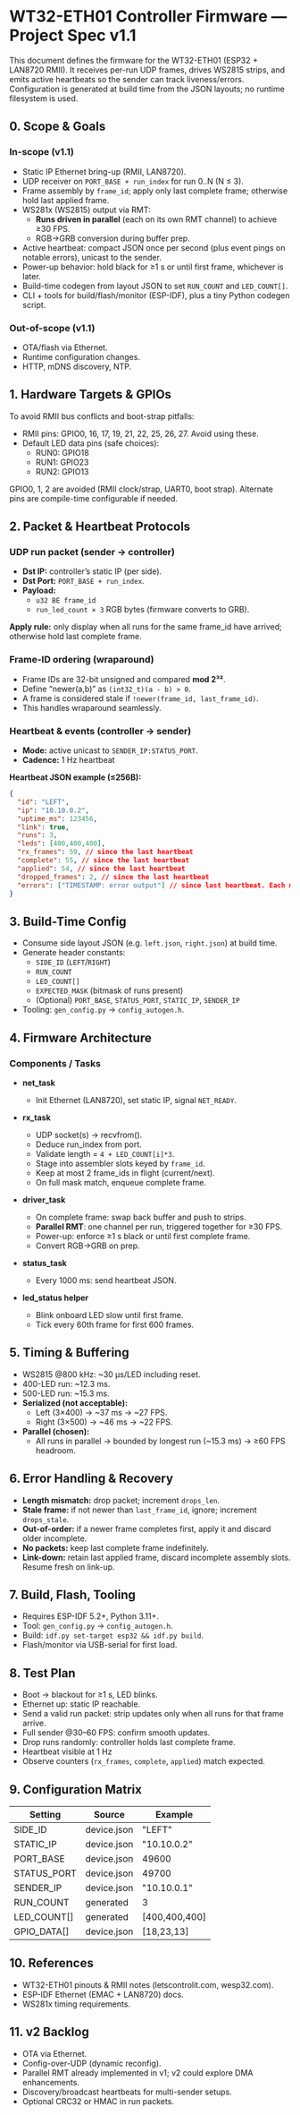 # WT32-ETH01 Controller Firmware — Project Spec v1.1

This document defines the firmware for the WT32-ETH01 (ESP32 + LAN8720 RMII). It receives per-run UDP frames, drives WS2815 strips, and emits active heartbeats so the sender can track liveness/errors. Configuration is generated at build time from the JSON layouts; no runtime filesystem is used.



## 0. Scope & Goals

### In-scope (v1.1)
- Static IP Ethernet bring-up (RMII, LAN8720).
- UDP receiver on `PORT_BASE + run_index` for run 0..N (N ≤ 3).
- Frame assembly by `frame_id`; apply only last complete frame; otherwise hold last applied frame.
- WS281x (WS2815) output via RMT:
  - **Runs driven in parallel** (each on its own RMT channel) to achieve ≥30 FPS.
  - RGB→GRB conversion during buffer prep.
- Active heartbeat: compact JSON once per second (plus event pings on notable errors), unicast to the sender.
- Power-up behavior: hold black for ≥1 s or until first frame, whichever is later.
- Build-time codegen from layout JSON to set `RUN_COUNT` and `LED_COUNT[]`.
- CLI + tools for build/flash/monitor (ESP-IDF), plus a tiny Python codegen script.

### Out-of-scope (v1.1)
- OTA/flash via Ethernet.
- Runtime configuration changes.
- HTTP, mDNS discovery, NTP.



## 1. Hardware Targets & GPIOs

To avoid RMII bus conflicts and boot-strap pitfalls:

- RMII pins: GPIO0, 16, 17, 19, 21, 22, 25, 26, 27. Avoid using these.
- Default LED data pins (safe choices):
  - RUN0: GPIO18  
  - RUN1: GPIO23  
  - RUN2: GPIO13  

GPIO0, 1, 2 are avoided (RMII clock/strap, UART0, boot strap). Alternate pins are compile-time configurable if needed.



## 2. Packet & Heartbeat Protocols

### UDP run packet (sender → controller)
- **Dst IP:** controller’s static IP (per side).  
- **Dst Port:** `PORT_BASE + run_index`.  
- **Payload:**  
  - `u32 BE frame_id`  
  - `run_led_count × 3` RGB bytes (firmware converts to GRB).  

**Apply rule:** only display when all runs for the same frame_id have arrived; otherwise hold last complete frame.

### Frame-ID ordering (wraparound)
- Frame IDs are 32-bit unsigned and compared **mod 2³²**.  
- Define “newer(a,b)” as `(int32_t)(a - b) > 0`.  
- A frame is considered stale if `!newer(frame_id, last_frame_id)`.  
- This handles wraparound seamlessly.

### Heartbeat & events (controller → sender)
- **Mode:** active unicast to `SENDER_IP:STATUS_PORT`.  
- **Cadence:** 1 Hz heartbeat

**Heartbeat JSON example (≤256B):**
```json
{
  "id": "LEFT",
  "ip": "10.10.0.2",
  "uptime_ms": 123456,
  "link": true,
  "runs": 3,
  "leds": [400,400,400],
  "rx_frames": 59, // since the last heartbeat
  "complete": 55, // since the last heartbeat
  "applied": 54, // since the last heartbeat
  "dropped_frames": 2, // since the last heartbeat
  "errors": ["TIMESTAMP: error output"] // since last heartbeat. Each message truncated to 600 chars.
}
```

## 3. Build-Time Config

- Consume side layout JSON (e.g. `left.json`, `right.json`) at build time.  
- Generate header constants:
  - `SIDE_ID` (`LEFT`/`RIGHT`)  
  - `RUN_COUNT`  
  - `LED_COUNT[]`  
  - `EXPECTED_MASK` (bitmask of runs present)  
  - (Optional) `PORT_BASE`, `STATUS_PORT`, `STATIC_IP`, `SENDER_IP`  
- Tooling: `gen_config.py` → `config_autogen.h`.



## 4. Firmware Architecture

### Components / Tasks
- **net_task**  
  - Init Ethernet (LAN8720), set static IP, signal `NET_READY`.

- **rx_task**  
  - UDP socket(s) → recvfrom().  
  - Deduce run_index from port.  
  - Validate length = `4 + LED_COUNT[i]*3`.  
  - Stage into assembler slots keyed by `frame_id`.  
  - Keep at most 2 frame_ids in flight (current/next).  
  - On full mask match, enqueue complete frame.

- **driver_task**  
  - On complete frame: swap back buffer and push to strips.  
  - **Parallel RMT**: one channel per run, triggered together for ≥30 FPS.  
  - Power-up: enforce ≥1 s black or until first complete frame.  
  - Convert RGB→GRB on prep.

- **status_task**  
  - Every 1000 ms: send heartbeat JSON.

- **led_status helper**  
  - Blink onboard LED slow until first frame.  
  - Tick every 60th frame for first 600 frames.



## 5. Timing & Buffering

- WS2815 @800 kHz: ~30 µs/LED including reset.  
- 400-LED run: ~12.3 ms.  
- 500-LED run: ~15.3 ms.  
- **Serialized (not acceptable):**
  - Left (3×400) → ~37 ms → ~27 FPS.  
  - Right (3×500) → ~46 ms → ~22 FPS.  
- **Parallel (chosen):**
  - All runs in parallel → bounded by longest run (~15.3 ms) → ≥60 FPS headroom.  



## 6. Error Handling & Recovery

- **Length mismatch:** drop packet; increment `drops_len`.  
- **Stale frame:** if not newer than `last_frame_id`, ignore; increment `drops_stale`.  
- **Out-of-order:** if a newer frame completes first, apply it and discard older incomplete.  
- **No packets:** keep last complete frame indefinitely.  
- **Link-down:** retain last applied frame, discard incomplete assembly slots. Resume fresh on link-up.



## 7. Build, Flash, Tooling

- Requires ESP-IDF 5.2+, Python 3.11+.  
- Tool: `gen_config.py` → `config_autogen.h`.  
- Build: `idf.py set-target esp32 && idf.py build`.  
- Flash/monitor via USB-serial for first load.  



## 8. Test Plan

- Boot → blackout for ≥1 s, LED blinks.  
- Ethernet up: static IP reachable.  
- Send a valid run packet: strip updates only when all runs for that frame arrive.  
- Full sender @30–60 FPS: confirm smooth updates.  
- Drop runs randomly: controller holds last complete frame.  
- Heartbeat visible at 1 Hz 
- Observe counters (`rx_frames`, `complete`, `applied`) match expected.



## 9. Configuration Matrix

| Setting       | Source             | Example       |
|---------------|-------------------|---------------|
| SIDE_ID       | device.json        | "LEFT"        |
| STATIC_IP     | device.json        | "10.10.0.2"   |
| PORT_BASE     | device.json        | 49600         |
| STATUS_PORT   | device.json        | 49700         |
| SENDER_IP     | device.json        | "10.10.0.1"   |
| RUN_COUNT     | generated          | 3             |
| LED_COUNT[]   | generated          | [400,400,400] |
| GPIO_DATA[]   | device.json        | [18,23,13]    |



## 10. References

- WT32-ETH01 pinouts & RMII notes (letscontrolit.com, wesp32.com).  
- ESP-IDF Ethernet (EMAC + LAN8720) docs.  
- WS281x timing requirements.  



## 11. v2 Backlog

- OTA via Ethernet.  
- Config-over-UDP (dynamic reconfig).  
- Parallel RMT already implemented in v1; v2 could explore DMA enhancements.  
- Discovery/broadcast heartbeats for multi-sender setups.  
- Optional CRC32 or HMAC in run packets.

